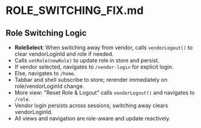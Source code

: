 # ROLE_SWITCHING_FIX.md

## Role Switching Logic

- **RoleSelect**: When switching away from vendor, calls `vendorLogout()` to clear vendorLoginId and role if needed.
- Calls `setRole(newRole)` to update role in store and persist.
- If vendor selected, navigates to `/vendor-login` for explicit login.
- Else, navigates to `/home`.
- Tabbar and shell subscribe to store; rerender immediately on role/vendorLoginId change.
- More view: "Reset Role & Logout" calls `vendorLogout()` and navigates to `/role`.
- Vendor login persists across sessions; switching away clears vendorLoginId.
- All views and navigation are role-aware and update reactively.
